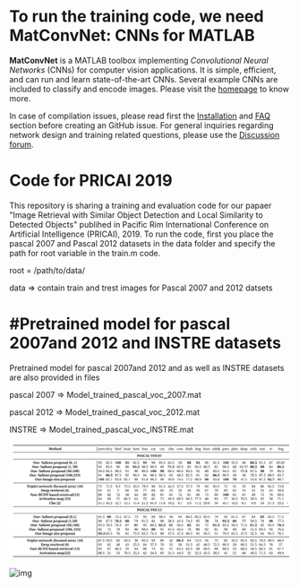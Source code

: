 # To run the training code, we need MatConvNet: CNNs for MATLAB

**MatConvNet** is a MATLAB toolbox implementing *Convolutional Neural
Networks* (CNNs) for computer vision applications. It is simple,
efficient, and can run and learn state-of-the-art CNNs. Several
example CNNs are included to classify and encode images. Please visit
the [homepage](http://www.vlfeat.org/matconvnet) to know more.

In case of compilation issues, please read first the
[Installation](http://www.vlfeat.org/matconvnet/install/) and
[FAQ](http://www.vlfeat.org/matconvnet/faq/) section before creating an GitHub
issue. For general inquiries regarding network design and training
related questions, please use the
[Discussion forum](https://groups.google.com/d/forum/matconvnet).

# Code for PRICAI 2019

This repository is sharing a training and evaluation code for our papaer "Image Retrieval with Similar Object Detection
and Local Similarity to Detected Objects" publihed in Pacific Rim International Conference on Artificial Intelligence (PRICAI), 2019.
To run the code, first you place the pascal 2007 and Pascal 2012 datasets in the data folder and specify the path for 
root variable in the train.m code.
 
 root  = /path/to/data/
 
 data => contain train and trest images for Pascal 2007 and 2012 datsets
# #Pretrained model for pascal 2007and 2012 and INSTRE datasets

Pretrained model for pascal 2007and 2012 and  as well as INSTRE datasets are also provided in files 

pascal 2007 => Model_trained_pascal_voc_2007.mat

pascal 2012 => Model_trained_pascal_voc_2012.mat

INSTRE => Model_trained_pascal_voc_INSTRE.mat


![img](https://github.com/SidraHanif180/Object_similarity_PRICAI2019/blob/master/results.png)

![img](https://github.com/SidraHanif180/Object_similarity_PRICAI2019/blob/master/qualitaive_acm.png)
